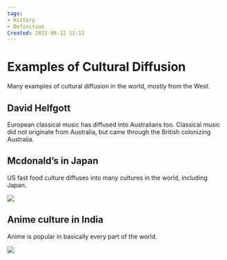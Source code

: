 ```yaml
---
tags:
- History
- Definition
Created: 2022-08-12 12:12  
---
```

# Examples of Cultural Diffusion 

Many examples of cultural diffusion in the world, mostly from the West.

## David Helfgott

European classical music has diffused into Australians too. Classical music did not originate from Australia, but came through the British colonizing Australia. 

## Mcdonald’s in Japan 

US fast food culture diffuses into many cultures in the world, including Japan. 

![](https://lh4.googleusercontent.com/-ouMha0IFysG24LT_hzHqfABlp2D3witfwq4LhutdhItWVcq0aBLQCW8KDKbvUjEYXje3zrcgUo-sU5qfxycbFfBMjEzGJOA9YL0bjS8hgz3IxHC1bAu9EMB3AYjVuaOHTx5DDEoAaHnVCO-Dr6-pg)

## Anime culture in India 

Anime is popular in basically every part of the world. 

![](https://lh3.googleusercontent.com/9UhpCQeeol0I2xNhA_JUZMQu7KeHbKF6yWUDschPsRpZH_qQuAG4LkPYaXQzlXvcdMGpjq80fZP3ptsIrSBykFV3RhoOmRJRt2Ky8ESsBEWbmB05shPRVi_mRqKUOFFqA3BNqb4XtqMwy39a8YtHUw)